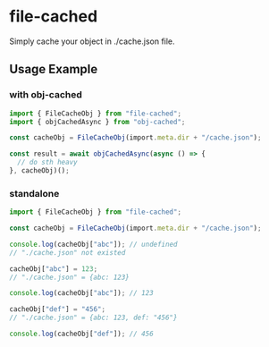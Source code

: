 # file-cached

Simply cache your object in ./cache.json file.

## Usage Example

### with obj-cached

```typescript
import { FileCacheObj } from "file-cached";
import { objCachedAsync } from "obj-cached";

const cacheObj = FileCacheObj(import.meta.dir + "/cache.json");

const result = await objCachedAsync(async () => {
  // do sth heavy
}, cacheObj)();
```

### standalone

```typescript
import { FileCacheObj } from "file-cached";

const cacheObj = FileCacheObj(import.meta.dir + "/cache.json");

console.log(cacheObj["abc"]); // undefined
// "./cache.json" not existed

cacheObj["abc"] = 123;
// "./cache.json" = {abc: 123}

console.log(cacheObj["abc"]); // 123

cacheObj["def"] = "456";
// "./cache.json" = {abc: 123, def: "456"}

console.log(cacheObj["def"]); // 456
```
